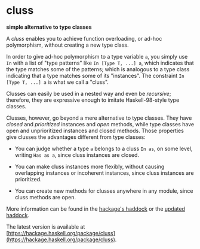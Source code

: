 cluss
=====

**simple alternative to type classes**

A *cluss* enables you to achieve function overloading, or ad-hoc polymorphism,
without creating a new type class.

In order to give ad-hoc polymorphism to a type variable `a`,
you simply use `In` with a list of "type patterns" like `In [Type T, ...] a`,
which indicates that the type matches some of the patterns;
which is analogous to a type class indicating that a type matches some of its "instances".
The constraint `In [Type T, ...] a` is what we call a "cluss".

Clusses can easily be used in a nested way
and even be *recursive*;
therefore, they are expressive enough to imitate Haskell-98-style type classes.

Clusses, however, go beyond a mere alternative to type classes.
They have *closed* and *prioritized* instances and *open* methods,
while type classes have open and unprioritized instances and closed methods.
Those properties give clusses the advantages different from type classes:

* You can judge whether a type `a` belongs to a cluss `In as`,
    on some level, writing `Has as a`,
    since cluss instances are closed.

* You can make cluss instances more flexibly,
    without causing overlapping instances or incoherent instances,
    since cluss instances are prioritized.

* You can create new methods for clusses anywhere in any module,
    since cluss methods are open.

More information can be found in the [hackage's haddock](http://hackage.haskell.org/package/cluss) or the [updated haddock](http://kinokkory.github.io/cluss/).

The latest version is available at [https://hackage.haskell.org/package/cluss](https://hackage.haskell.org/package/cluss).
